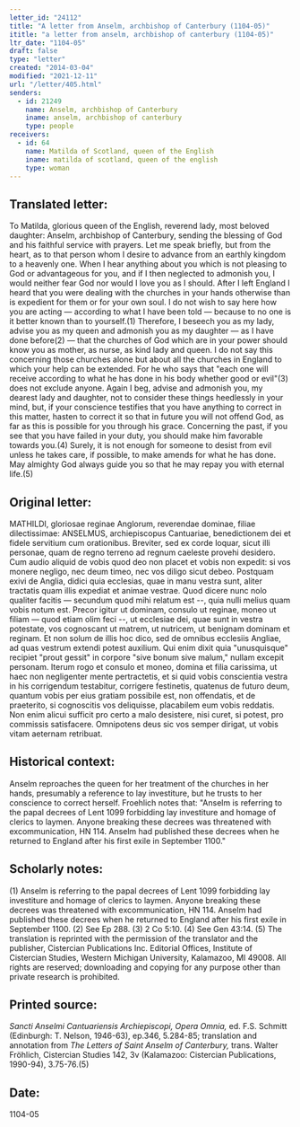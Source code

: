 ```yaml
---
letter_id: "24112"
title: "A letter from Anselm, archbishop of Canterbury (1104-05)"
ititle: "a letter from anselm, archbishop of canterbury (1104-05)"
ltr_date: "1104-05"
draft: false
type: "letter"
created: "2014-03-04"
modified: "2021-12-11"
url: "/letter/405.html"
senders:
  - id: 21249
    name: Anselm, archbishop of Canterbury
    iname: anselm, archbishop of canterbury
    type: people
receivers:
  - id: 64
    name: Matilda of Scotland, queen of the English
    iname: matilda of scotland, queen of the english
    type: woman
---
```

<h2> Translated letter:</h2>To Matilda, glorious queen of the English, reverend lady, most beloved daughter: Anselm, archbishop of Canterbury, sending the blessing of God and his faithful service with prayers.
Let me speak briefly, but from the heart, as to that person whom I desire to advance from an earthly kingdom to a heavenly one. When I hear anything about you which is not pleasing to God or advantageous for you, and if I then neglected to admonish you, I would neither fear God nor would I love you as I should.
After I left England I heard that you were dealing with the churches in your hands otherwise than is expedient for them or for your own soul. I do not wish to say here how you are acting — according to what I have been told — because to no one is it better known than to yourself.(1) Therefore, I beseech you as my lady, advise you as my queen and admonish you as my daughter — as I have done before(2) — that the churches of God which are in your power should know you as mother, as nurse, as kind lady and queen. I do not say this concerning those churches alone but about all the churches in England to which your help can be extended. For he who says that "each one will receive according to what he has done in his body whether good or evil"(3) does not exclude anyone.
Again I beg, advise and admonish you, my dearest lady and daughter, not to consider these things heedlessly in your mind, but, if your conscience testifies that you have anything to correct in this matter, hasten to correct it so that in future you will not offend God, as far as this is possible for you through his grace. Concerning the past, if you see that you have failed in your duty, you should make him favorable towards you.(4) Surely, it is not enough for someone to desist from evil unless he takes care, if possible, to make amends for what he has done.
May almighty God always guide you so that he may repay you with eternal life.(5)
<h2 class="mt-4"> Original letter:</h2>MATHILDI, gloriosae reginae Anglorum, reverendae dominae, filiae dilectissimae: ANSELMUS, archiepiscopus Cantuariae, benedictionem dei et fidele servitium cum orationibus.
Breviter, sed ex corde loquar, sicut illi personae, quam de regno terreno ad regnum caeleste provehi desidero.  Cum audio aliquid de vobis quod deo non placet et vobis non expedit: si vos monere negligo, nec deum timeo, nec vos diligo sicut debeo.
Postquam exivi de Anglia, didici quia ecclesias, quae in manu vestra sunt, aliter tractatis quam illis expediat et animae vestrae. Quod dicere nunc nolo qualiter facitis — secundum quod mihi relatum est --, quia nulli melius quam vobis notum est. Precor igitur ut dominam, consulo ut reginae, moneo ut filiam — quod etiam olim feci --, ut ecclesiae dei, quae sunt in vestra potestate, vos cognoscant ut matrem, ut nutricem, ut benignam dominam et reginam.  Et non solum de illis hoc dico, sed de omnibus ecclesiis Angliae, ad quas vestrum extendi potest auxilium. Qui enim dixit quia "unusquisque" recipiet "prout gessit" in corpore "sive bonum sive malum," nullam excepit personam.
Iterum rogo et consulo et moneo, domina et filia carissima, ut haec non negligenter mente pertractetis, et si quid vobis conscientia vestra in his corrigendum testabitur, corrigere festinetis, quatenus de futuro deum, quantum vobis per eius gratiam possibile est, non offendatis, et de praeterito, si cognoscitis vos deliquisse, placabilem eum vobis reddatis. Non enim alicui sufficit pro certo a malo desistere, nisi curet, si potest, pro commissis satisfacere.
Omnipotens deus sic vos semper dirigat, ut vobis vitam aeternam retribuat.
<h2 class="mt-4"> Historical context:</h2>Anselm reproaches the queen for her treatment of the churches in her hands, presumably a reference to lay investiture, but he trusts to her conscience to correct herself.  Froehlich notes that: "Anselm is referring to the papal decrees of Lent 1099 forbidding lay investiture and homage of clerics to laymen.  Anyone breaking these decrees was threatened with excommunication, HN 114.  Anselm had published these decrees when he returned to England after his first exile in September 1100."
<h2 class="mt-4"> Scholarly notes:</h2>(1) Anselm is referring to the papal decrees of Lent 1099 forbidding lay investiture and homage of clerics to laymen. Anyone breaking these decrees was threatened with excommunication, HN 114. Anselm had published these decrees when he returned to England after his first exile in September 1100. 
(2) See Ep 288. 
(3) 2 Co 5:10. 
(4) See Gen 43:14.
(5) The translation is reprinted with the permission of the translator and the publisher, Cistercian Publications Inc. Editorial Offices, Institute of Cistercian Studies, Western Michigan University, Kalamazoo, MI 49008.  All rights are reserved; downloading and copying for any purpose other than private research is prohibited.
<h2 class="mt-4"> Printed source:</h2><p><em>Sancti Anselmi Cantuariensis Archiepiscopi, Opera Omnia,</em> ed. F.S. Schmitt (Edinburgh: T. Nelson, 1946-63), ep.346, 5.284-85; translation and annotation from <em>The Letters of Saint Anselm of Canterbury,</em> trans. Walter Fröhlich, Cistercian Studies 142, 3v (Kalamazoo: Cistercian Publications, 1990-94), 3.75-76.(5)</p><h2 class="mt-4"> Date:</h2>1104-05